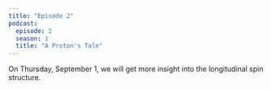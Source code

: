 ```yaml
---
title: "Episode 2"
podcast:
  episode: 2
  season: 1
  title: "A Proton's Tale"
---
```


On Thursday, September 1, we will get more insight into the longitudinal spin structure. 